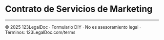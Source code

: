 # Contrato de Servicios de Marketing

---
© 2025 123LegalDoc · Formulario DIY · No es asesoramiento legal · Términos: 123LegalDoc.com/terms
